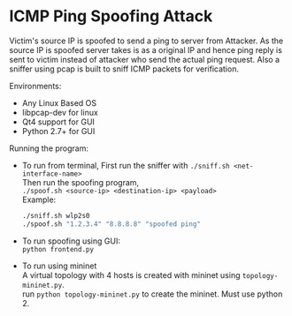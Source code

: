 # ICMP Ping Spoofing Attack
Victim's source IP is spoofed to send a ping to server from Attacker.
As the source IP is spoofed server takes is as a original IP and hence ping reply is sent to victim instead of attacker who send the actual ping request.
Also a sniffer using pcap is built to sniff ICMP packets for verification.

Environments:
- Any Linux Based OS
- libpcap-dev for linux
- Qt4 support for GUI
- Python 2.7+ for GUI

Running the program:  
- To run from terminal,
First run the sniffer with
`./sniff.sh <net-interface-name>`  
Then run the spoofing program,  
`./spoof.sh <source-ip> <destination-ip> <payload>`  
Example:
    ```bash
    ./sniff.sh wlp2s0
    ./spoof.sh "1.2.3.4" "8.8.8.8" "spoofed ping"
    ```  

- To run spoofing using GUI:  
`python frontend.py`  

- To run using mininet  
A virtual topology with 4 hosts is created with mininet using `topology-mininet.py`.   
run `python topology-mininet.py` to create the mininet.
Must use python 2.
